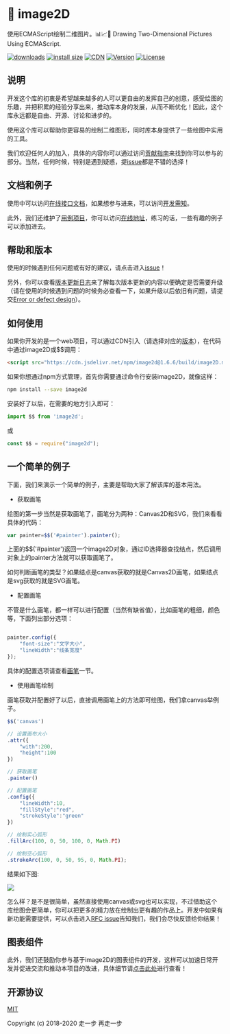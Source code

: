 # 🍇 image2D
使用ECMAScript绘制二维图片。📊📈🎉 Drawing Two-Dimensional Pictures Using ECMAScript.

[![downloads](https://img.shields.io/npm/dm/image2d.svg)](https://yelloxing.github.io/npm-downloads?interval=7&packages=image2d)
[![install size](https://packagephobia.now.sh/badge?p=image2d)](https://packagephobia.now.sh/result?p=image2d)
[![CDN](https://data.jsdelivr.com/v1/package/npm/image2d/badge)](https://www.jsdelivr.com/package/npm/image2d)
[![Version](https://img.shields.io/npm/v/image2d.svg)](https://www.npmjs.com/package/image2d)
[![License](https://img.shields.io/npm/l/image2d.svg)](https://github.com/yelloxing/image2D/blob/master/LICENSE)

## 说明
开发这个库的初衷是希望越来越多的人可以更自由的发挥自己的创意，感受绘图的乐趣，并把积累的经验分享出来，推动库本身的发展，从而不断优化！因此，这个库永远都是自由、开源、讨论和进步的。

使用这个库可以帮助你更容易的绘制二维图形，同时库本身提供了一些绘图中实用的工具。

我们欢迎任何人的加入，具体的内容你可以通过访问[贡献指南](https://github.com/yelloxing/image2D/blob/master/CONTRIBUTING.md)来找到你可以参与的部分。当然，任何时候，特别是遇到疑惑，提[issue](https://github.com/yelloxing/image2D/issues)都是不错的选择！

## 文档和例子
使用中可以访问[在线接口文档](https://yelloxing.github.io/image2D/index.html)，如果想参与进来，可以访问[开发需知](https://github.com/yelloxing/image2D/blob/master/CONTRIBUTING.md)。

此外，我们还维护了[用例项目](https://github.com/yelloxing/Image-Demo)，你可以访问[在线地址](https://yelloxing.github.io/Image-Demo/index.html)，练习的话，一些有趣的例子可以添加进去。

## 帮助和版本
使用的时候遇到任何问题或有好的建议，请点击进入[issue](https://github.com/yelloxing/image2D/issues)！

另外，你可以查看[版本更新日志](https://github.com/yelloxing/image2D/blob/master/CHANGELOG)来了解每次版本更新的内容以便确定是否需要升级（请在使用的时候遇到问题的时候务必查看一下，如果升级以后依旧有问题，请提交[Error or defect design](https://github.com/yelloxing/image2D/issues/new/choose)）。

## 如何使用
如果你开发的是一个web项目，可以通过CDN引入（请选择对应的[版本](https://github.com/yelloxing/image2D/blob/master/CHANGELOG)），在代码中通过image2D或$$调用：

```html
<script src="https://cdn.jsdelivr.net/npm/image2d@1.6.6/build/image2D.min.js"></script>
```

如果你想通过npm方式管理，首先你需要通过命令行安装image2D，就像这样：

```bash
npm install --save image2d
```

安装好了以后，在需要的地方引入即可：

```js
import $$ from 'image2d';
```

或

```js
const $$ = require("image2d");
```

## 一个简单的例子
下面，我们来演示一个简单的例子，主要是帮助大家了解该库的基本用法。

- 获取画笔

绘图的第一步当然是获取画笔了，画笔分为两种：Canvas2D和SVG，我们来看看具体的代码：
```js
var painter=$$('#painter').painter();
```
上面的$$('#painter')返回一个image2D对象，通过ID选择器查找结点，然后调用对象上的painter方法就可以获取画笔了。

如何判断画笔的类型？如果结点是canvas获取的就是Canvas2D画笔，如果结点是svg获取的就是SVG画笔。

- 配置画笔

不管是什么画笔，都一样可以进行配置（当然有缺省值），比如画笔的粗细，颜色等，下面列出部分选项：
```js

painter.config({
    "font-size":"文字大小",
    "lineWidth":"线条宽度"
});

```
具体的配置选项请查看[画笔](https://yelloxing.github.io/image2D/index.html#/api/painter)一节。

- 使用画笔绘制

画笔获取并配置好了以后，直接调用画笔上的方法即可绘图，我们拿canvas举例子。
```js
$$('canvas')

// 设置画布大小
.attr({
    "with":200,
    "height":100
})

// 获取画笔
.painter()

// 配置画笔
.config({
    "lineWidth":10,
    "fillStyle":"red",
    "strokeStyle":"green"
})

// 绘制实心弧形
.fillArc(100, 0, 50, 100, 0, Math.PI)

// 绘制空心弧形
.strokeArc(100, 0, 50, 95, 0, Math.PI);
```
结果如下图:

<img src='https://github.com/yelloxing/image2D/blob/master/docs/src/assets/guider-demo1.png' >

怎么样？是不是很简单，虽然直接使用canvas或svg也可以实现，不过借助这个库绘图会更简单，你可以把更多的精力放在绘制出更有趣的作品上。开发中如果有新功能需要提供，可以点击进入[RFC issue](https://github.com/yelloxing/image2D/issues/18)告知我们，我们会尽快反馈给你结果！

## 图表组件

此外，我们还鼓励你参与基于image2D的图表组件的开发，这样可以加速日常开发并促进交流和推动本项目的改进，具体细节请[点击此处](https://github.com/image2D)进行查看！

## 开源协议

[MIT](https://github.com/yelloxing/image2D/blob/master/LICENSE)

Copyright (c) 2018-2020 走一步 再走一步
